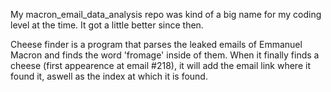 My macron_email_data_analysis repo was kind of a big name for my coding level at the time.
It got a little better since then.

Cheese finder is a program that parses the leaked emails of Emmanuel Macron and finds the word 'fromage' inside of them.
When it finally finds a cheese (first appearence at email #218), it will add the email link where it found it, aswell as the index at which it is found.

